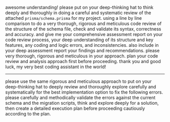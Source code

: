 awesome understanding! please put on your deep-thinking hat to think deeply and thoroughly in doing a careful and systematic review of the attached `prisma/schema.prisma` for my project. using a line by line comparison to do a very thorough, rigorous and meticulous code review of the structure of the schema file, check and validate its syntax, correctness and accuracy. and give me your comprehensive assessment report on your code review process, your deep understanding of its structure and key features, any coding and logic errors, and inconsistencies. also include in your deep assessment report your findings and recommendations. please very thorough, rigorous and meticulous in your approach. plan your code review and analysis approach first before proceeding. thank you and good luck, my very best coding assistant in the world!

---
please use the same rigorous and meticulous approach to put on your deep-thinking hat to deeply review and thoroughly explore carefully and systematically for the best implementation option to fix the following errors. please carefully and methodically validate the errors against the current schema and the migration scripts, think and explore deeply for a solution, then create a detailed execution plan before proceeding cautiously according to the plan.
